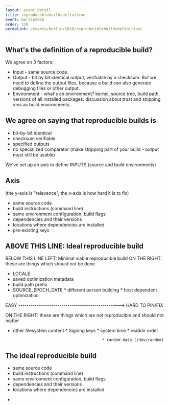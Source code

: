 ```yaml
---
layout: event_detail
title: reproduciblebuildsdefinition
event: berlin2016
order: 120
permalink: /events/berlin/2016/reproduciblebuildsdefinition/
---
```


What's the definition of a reproducible build?
-----------------------------------------------

We agree on 3 factors:

* Input - same source code.
* Output - bit by bit identical output, verifiable by a checksum. But we
need to define the output files, because a build can also generate
debugging files or other output.
* Environment - what's an environment? kernel, source tree, build path,
versions of all installed packages. discussion about trust and shipping
vms as build environments.


We agree on saying that
reproducible builds is
----------------------
* bit-by-bit identical
* checksum verifiable
* specified outputs
* no specialized comparator (make stripping part of your build - output
must still be usable)

We've set up an axis to define INPUTS (source and build environments)

Axis
----

(the y-axis is "relevance", the x-axis is how hard it is to fix)

*  same source code
* build instructions (command line)
* same environment configuration, build flags
* dependencies and their versions
* locations where dependencies are installed
* pre-existing keys

ABOVE THIS LINE: Ideal reproducible build
-------------------------------------------------------------------------
BELOW THIS LINE LEFT: Minimal viable reproducible build
ON THE RIGHT: these are things which should not be done

* LOCALE
* saved optimization metadata
* build path prefix
* SOURCE_EPOCH_DATE
                                             * different person building
                                           * host dependent optimization

EASY -------------------------------------------------> HARD TO PIN/FIX

ON THE RIGHT: these are things which are not reproducible and should not
matter

* other filesystem content
                                                         * Signing keys
                                                         * system time
                                                         * readdir order
                                                                                        
                                             * random data (/dev/random)


The ideal reproducible build
----------------------------
* same source code
* build instructions (command line)
* same environment configuration, build flags
* dependencies and their versions
* locations where dependencies are installed

-
